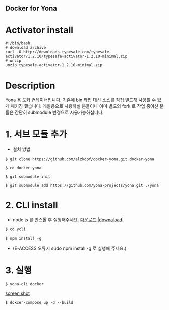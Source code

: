 Docker for Yona
---

# Activator install 
```
#!/bin/bash
# download archive
curl -O http://downloads.typesafe.com/typesafe-activator/1.2.10/typesafe-activator-1.2.10-minimal.zip
# unzip
unzip typesafe-activator-1.2.10-minimal.zip
```

# Description

Yona 용 도커 컨테이너입니다. 기존에 bin 타입 대신 소스를 직접 빌드해 사용할 수 있게 패키징 했습니다.
개발용으로 사용하실 분들이나 이미 별도의 fork 로 작업 중이신 분들은 간단히 submodule 변경으로 사용가능하십니다.

# 1. 서브 모듈 추가 

* 설치 방법
```
$ git clone https://github.com/alzkdpf/docker-yona.git docker-yona

$ cd docker-yona

$ git submodule init

$ git submodule add https://github.com/yona-projects/yona.git ./yona
```

# 2. CLI install

* node.js 를 인스톨 후 실행해주세요. 
[다운로드 |downaload|](https://nodejs.org/ko/download/current/)
```
$ cd ycli

$ npm install -g

```
* (E-ACCESS 오류시 sudo npm install -g 로 실행해 주세요.)

# 3. 실행

```
$ yona-cli docker
```
[screen shot](https://youtu.be/sXz55TCA9vs)

```
$ dokcer-compose up -d --build
```

